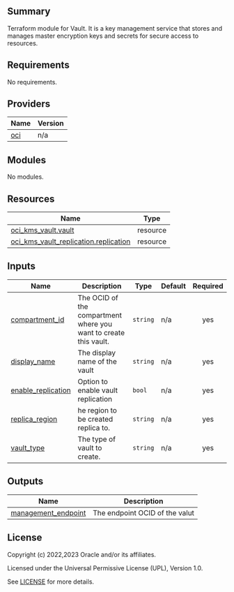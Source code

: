 ## Summary
Terraform module for Vault. It is a key management service that 
stores and manages master encryption keys and secrets for secure access to resources.

## Requirements

No requirements.

## Providers

| Name | Version |
|------|---------|
| <a name="provider_oci"></a> [oci](#provider\_oci) | n/a |

## Modules

No modules.

## Resources

| Name | Type |
|------|------|
| [oci_kms_vault.vault](https://registry.terraform.io/providers/oracle/oci/latest/docs/resources/kms_vault) | resource |
| [oci_kms_vault_replication.replication](https://registry.terraform.io/providers/oracle/oci/latest/docs/resources/kms_vault_replication) | resource |

## Inputs

| Name | Description | Type | Default | Required |
|------|-------------|------|---------|:--------:|
| <a name="input_compartment_id"></a> [compartment\_id](#input\_compartment\_id) | The OCID of the compartment where you want to create this vault. | `string` | n/a | yes |
| <a name="input_display_name"></a> [display\_name](#input\_display\_name) | The display name of the vault | `string` | n/a | yes |
| <a name="input_enable_vault_replication"></a> [enable\_replication](#input\_enable\_replication) | Option to enable vault replication | `bool` | n/a | yes |
| <a name="input_replica_region"></a> [replica\_region](#input\_replica\_region) | he region to be created replica to. | `string` | n/a | yes |
| <a name="input_vault_type"></a> [vault\_type](#input\_vault\_type) | The type of vault to create. | `string` | n/a | yes |

## Outputs

| Name | Description |
|------|-------------|
| <a name="output_management_endpoint"></a> [management\_endpoint](#output\_management\_endpoint) | The endpoint OCID of the valut |

## License

Copyright (c) 2022,2023 Oracle and/or its affiliates.

Licensed under the Universal Permissive License (UPL), Version 1.0.

See [LICENSE](../../LICENSE) for more details.